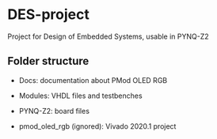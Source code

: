 # DES-project

Project for Design of Embedded Systems, usable in PYNQ-Z2

## Folder structure

- Docs: documentation about PMod OLED RGB 

- Modules: VHDL files and testbenches

- PYNQ-Z2: board files

- pmod_oled_rgb (ignored): Vivado 2020.1 project

